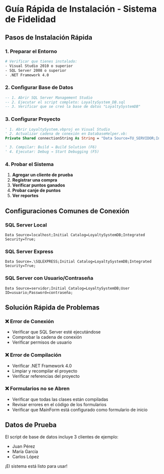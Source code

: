 # Guía Rápida de Instalación - Sistema de Fidelidad

## Pasos de Instalación Rápida

### 1. Preparar el Entorno
```bash
# Verificar que tienes instalado:
- Visual Studio 2010 o superior
- SQL Server 2008 o superior
- .NET Framework 4.0
```

### 2. Configurar Base de Datos
```sql
-- 1. Abrir SQL Server Management Studio
-- 2. Ejecutar el script completo: LoyaltySystem_DB.sql
-- 3. Verificar que se creó la base de datos "LoyaltySystemDB"
```

### 3. Configurar Proyecto
```vb
' 1. Abrir LoyaltySystem.vbproj en Visual Studio
' 2. Actualizar cadena de conexión en DatabaseHelper.vb:
Private Shared connectionString As String = "Data Source=TU_SERVIDOR;Initial Catalog=LoyaltySystemDB;Integrated Security=True;"

' 3. Compilar: Build → Build Solution (F6)
' 4. Ejecutar: Debug → Start Debugging (F5)
```

### 4. Probar el Sistema
1. **Agregar un cliente de prueba**
2. **Registrar una compra**
3. **Verificar puntos ganados**
4. **Probar canje de puntos**
5. **Ver reportes**

## Configuraciones Comunes de Conexión

### SQL Server Local
```
Data Source=localhost;Initial Catalog=LoyaltySystemDB;Integrated Security=True;
```

### SQL Server Express
```
Data Source=.\SQLEXPRESS;Initial Catalog=LoyaltySystemDB;Integrated Security=True;
```

### SQL Server con Usuario/Contraseña
```
Data Source=servidor;Initial Catalog=LoyaltySystemDB;User ID=usuario;Password=contraseña;
```

## Solución Rápida de Problemas

### ❌ Error de Conexión
- Verificar que SQL Server esté ejecutándose
- Comprobar la cadena de conexión
- Verificar permisos de usuario

### ❌ Error de Compilación
- Verificar .NET Framework 4.0
- Limpiar y recompilar el proyecto
- Verificar referencias del proyecto

### ❌ Formularios no se Abren
- Verificar que todas las clases están compiladas
- Revisar errores en el código de los formularios
- Verificar que MainForm está configurado como formulario de inicio

## Datos de Prueba

El script de base de datos incluye 3 clientes de ejemplo:
- Juan Pérez
- María García  
- Carlos López

¡El sistema está listo para usar!
